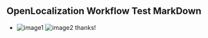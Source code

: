 ## OpenLocalization Workflow Test MarkDown
* ![image1](.\bb4efb75-8596-4c34-b2ea-236dbfdaa36a.PNG)   ![image2](.\8a56dcc5-9a6c-446c-8d52-4fdb7847b5ea.png) 
thanks!